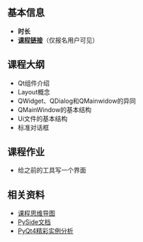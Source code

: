 ## 基本信息

- **时长**
- [**课程链接**](https://ke.qq.com/webcourse/index.html#course_id=252658&term_id=100297899&taid=1549680035224306&vid=m1423sryad3)（仅报名用户可见）


## 课程大纲

- Qt组件介绍
- Layout概念
- QWidget、QDialog和QMainwidow的异同
- QMainWindow的基本结构
- Ui文件的基本结构
- 标准对话框

## 课程作业

- 给之前的工具写一个界面

## 相关资料

- [课程思维导图](https://processon.com/mindmap/5a38dadee4b07c8d893bb5bd)
- [PySide文档](http://srinikom.github.io/pyside-docs/index.html)
- [PyQt4精彩实例分析](http://www.linuxidc.com/Linux/2012-06/63652.htm)